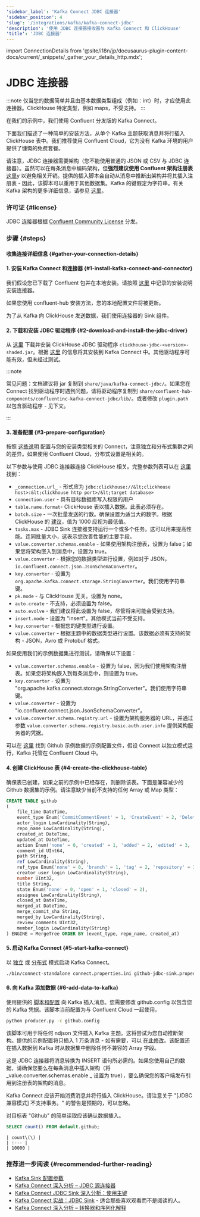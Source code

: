 ```yaml
---
'sidebar_label': 'Kafka Connect JDBC 连接器'
'sidebar_position': 4
'slug': '/integrations/kafka/kafka-connect-jdbc'
'description': '使用 JDBC 连接器接收器与 Kafka Connect 和 ClickHouse'
'title': 'JDBC 连接器'
---
```


import ConnectionDetails from '@site/i18n/jp/docusaurus-plugin-content-docs/current/_snippets/_gather_your_details_http.mdx';


# JDBC 连接器

:::note
仅当您的数据简单并且由基本数据类型组成（例如：int）时，才应使用此连接器。ClickHouse 特定类型，例如 maps，不受支持。
:::

在我们的示例中，我们使用 Confluent 分发版的 Kafka Connect。

下面我们描述了一种简单的安装方法，从单个 Kafka 主题获取消息并将行插入 ClickHouse 表中。我们推荐使用 Confluent Cloud，它为没有 Kafka 环境的用户提供了慷慨的免费套餐。

请注意，JDBC 连接器需要架构（您不能使用普通的 JSON 或 CSV 与 JDBC 连接器）。虽然可以在每条消息中编码架构，但**强烈建议使用 Confluent 架构注册表** [这里](https://www.confluent.io/blog/kafka-connect-deep-dive-converters-serialization-explained/#json-schemas)y 以避免相关开销。提供的插入脚本会自动从消息中推断出架构并将其插入注册表 - 因此，该脚本可以重用于其他数据集。Kafka 的键假定为字符串。有关 Kafka 架构的更多详细信息，请参见 [这里](https://docs.confluent.io/platform/current/schema-registry/index.html)。

### 许可证 {#license}
JDBC 连接器根据 [Confluent Community License](https://www.confluent.io/confluent-community-license) 分发。

### 步骤 {#steps}
#### 收集连接详细信息 {#gather-your-connection-details}
<ConnectionDetails />

#### 1. 安装 Kafka Connect 和连接器 {#1-install-kafka-connect-and-connector}

我们假设您已下载了 Confluent 包并在本地安装。请按照 [这里](https://docs.confluent.io/kafka-connect-jdbc/current/#install-the-jdbc-connector) 中记录的安装说明安装连接器。

如果您使用 confluent-hub 安装方法，您的本地配置文件将被更新。

为了从 Kafka 向 ClickHouse 发送数据，我们使用连接器的 Sink 组件。

#### 2. 下载和安装 JDBC 驱动程序 {#2-download-and-install-the-jdbc-driver}

从 [这里](https://github.com/ClickHouse/clickhouse-java/releases) 下载并安装 ClickHouse JDBC 驱动程序 `clickhouse-jdbc-<version>-shaded.jar`。根据 [这里](https://docs.confluent.io/kafka-connect-jdbc/current/#installing-jdbc-drivers) 的信息将其安装到 Kafka Connect 中。其他驱动程序可能有效，但未经过测试。

:::note

常见问题：文档建议将 jar 复制到 `share/java/kafka-connect-jdbc/`。如果您在 Connect 找到驱动程序时遇到问题，请将驱动程序复制到 `share/confluent-hub-components/confluentinc-kafka-connect-jdbc/lib/`。或者修改 `plugin.path` 以包含驱动程序 - 见下文。

:::

#### 3. 准备配置 {#3-prepare-configuration}

按照 [这些说明](https://docs.confluent.io/cloud/current/cp-component/connect-cloud-config.html#set-up-a-local-connect-worker-with-cp-install) 配置与您的安装类型相关的 Connect，注意独立和分布式集群之间的差异。如果使用 Confluent Cloud，分布式设置是相关的。

以下参数与使用 JDBC 连接器连接 ClickHouse 相关。完整参数列表可以在 [这里](https://docs.confluent.io/kafka-connect-jdbc/current/sink-connector/index.html) 找到：

* `_connection.url_` - 形式应为 `jdbc:clickhouse://&lt;clickhouse host>:&lt;clickhouse http port>/&lt;target database>`
* `connection.user` - 具有目标数据库写入权限的用户
* `table.name.format`- ClickHouse 表以插入数据。此表必须存在。
* `batch.size` - 一次批量发送的行数。确保设置为适当大的数字。根据 ClickHouse 的 [建议](/sql-reference/statements/insert-into#performance-considerations)，值为 1000 应视为最低值。
* `tasks.max` - JDBC Sink 连接器支持运行一个或多个任务。这可以用来提高性能。连同批量大小，这表示您改善性能的主要手段。
* `value.converter.schemas.enable` - 如果使用架构注册表，设置为 false；如果您将架构嵌入到消息中，设置为 true。
* `value.converter` - 根据您的数据类型进行设置，例如对于 JSON，`io.confluent.connect.json.JsonSchemaConverter`。
* `key.converter` - 设置为 `org.apache.kafka.connect.storage.StringConverter`。我们使用字符串键。
* `pk.mode` - 与 ClickHouse 无关。设置为 none。
* `auto.create` - 不支持，必须设置为 false。
* `auto.evolve` - 我们建议将此设置为 false，尽管将来可能会受到支持。
* `insert.mode` - 设置为 "insert"。其他模式当前不受支持。
* `key.converter` - 根据您的键类型进行设置。
* `value.converter` - 根据主题中的数据类型进行设置。该数据必须有支持的架构 - JSON，Avro 或 Protobuf 格式。

如果使用我们的示例数据集进行测试，请确保以下设置：

* `value.converter.schemas.enable` - 设置为 false，因为我们使用架构注册表。如果您将架构嵌入到每条消息中，则设置为 true。
* `key.converter` - 设置为 "org.apache.kafka.connect.storage.StringConverter"。我们使用字符串键。
* `value.converter` - 设置为 "io.confluent.connect.json.JsonSchemaConverter"。
* `value.converter.schema.registry.url` - 设置为架构服务器的 URL，并通过参数 `value.converter.schema.registry.basic.auth.user.info` 提供架构服务器的凭据。

可以在 [这里](https://github.com/ClickHouse/kafka-samples/tree/main/github_events/jdbc_sink) 找到 Github 示例数据的示例配置文件，假设 Connect 以独立模式运行，Kafka 托管在 Confluent Cloud 中。

#### 4. 创建 ClickHouse 表 {#4-create-the-clickhouse-table}

确保表已创建，如果之前的示例中已经存在，则删除该表。下面是兼容减少的 Github 数据集的示例。请注意缺少当前不支持的任何 Array 或 Map 类型：

```sql
CREATE TABLE github
(
    file_time DateTime,
    event_type Enum('CommitCommentEvent' = 1, 'CreateEvent' = 2, 'DeleteEvent' = 3, 'ForkEvent' = 4, 'GollumEvent' = 5, 'IssueCommentEvent' = 6, 'IssuesEvent' = 7, 'MemberEvent' = 8, 'PublicEvent' = 9, 'PullRequestEvent' = 10, 'PullRequestReviewCommentEvent' = 11, 'PushEvent' = 12, 'ReleaseEvent' = 13, 'SponsorshipEvent' = 14, 'WatchEvent' = 15, 'GistEvent' = 16, 'FollowEvent' = 17, 'DownloadEvent' = 18, 'PullRequestReviewEvent' = 19, 'ForkApplyEvent' = 20, 'Event' = 21, 'TeamAddEvent' = 22),
    actor_login LowCardinality(String),
    repo_name LowCardinality(String),
    created_at DateTime,
    updated_at DateTime,
    action Enum('none' = 0, 'created' = 1, 'added' = 2, 'edited' = 3, 'deleted' = 4, 'opened' = 5, 'closed' = 6, 'reopened' = 7, 'assigned' = 8, 'unassigned' = 9, 'labeled' = 10, 'unlabeled' = 11, 'review_requested' = 12, 'review_request_removed' = 13, 'synchronize' = 14, 'started' = 15, 'published' = 16, 'update' = 17, 'create' = 18, 'fork' = 19, 'merged' = 20),
    comment_id UInt64,
    path String,
    ref LowCardinality(String),
    ref_type Enum('none' = 0, 'branch' = 1, 'tag' = 2, 'repository' = 3, 'unknown' = 4),
    creator_user_login LowCardinality(String),
    number UInt32,
    title String,
    state Enum('none' = 0, 'open' = 1, 'closed' = 2),
    assignee LowCardinality(String),
    closed_at DateTime,
    merged_at DateTime,
    merge_commit_sha String,
    merged_by LowCardinality(String),
    review_comments UInt32,
    member_login LowCardinality(String)
) ENGINE = MergeTree ORDER BY (event_type, repo_name, created_at)
```

#### 5. 启动 Kafka Connect {#5-start-kafka-connect}

以 [独立](https://docs.confluent.io/cloud/current/cp-component/connect-cloud-config.html#standalone-cluster) 或 [分布式](https://docs.confluent.io/cloud/current/cp-component/connect-cloud-config.html#distributed-cluster) 模式启动 Kafka Connect。

```bash
./bin/connect-standalone connect.properties.ini github-jdbc-sink.properties.ini
```

#### 6. 向 Kafka 添加数据 {#6-add-data-to-kafka}

使用提供的 [脚本和配置](https://github.com/ClickHouse/kafka-samples/tree/main/producer) 向 Kafka 插入消息。您需要修改 github.config 以包含您的 Kafka 凭据。该脚本当前配置为与 Confluent Cloud 一起使用。

```bash
python producer.py -c github.config
```

该脚本可用于将任何 ndjson 文件插入 Kafka 主题。这将尝试为您自动推断架构。提供的示例配置将只插入 1 万条消息 - 如有需要，可以 [在此修改](https://github.com/ClickHouse/clickhouse-docs/tree/main/docs/integrations/data-ingestion/kafka/code/producer/github.config#L25)。该配置还在插入数据到 Kafka 时从数据集中删除任何不兼容的 Array 字段。

这是 JDBC 连接器将消息转换为 INSERT 语句所必需的。如果您使用自己的数据，请确保您要么在每条消息中插入架构（将 _value.converter.schemas.enable _ 设置为 true），要么确保您的客户端发布引用到注册表的架构的消息。

Kafka Connect 应该开始消费消息并将行插入 ClickHouse。请注意关于 "[JDBC 兼容模式] 不支持事务。" 的警告是预期的，可以忽略。

对目标表 "Github" 的简单读取应该确认数据插入。

```sql
SELECT count() FROM default.github;
```

```response
| count\(\) |
| :--- |
| 10000 |
```

### 推荐进一步阅读 {#recommended-further-reading}

* [Kafka Sink 配置参数](https://docs.confluent.io/kafka-connect-jdbc/current/sink-connector/sink_config_options.html#sink-config-options)
* [Kafka Connect 深入分析 – JDBC 源连接器](https://www.confluent.io/blog/kafka-connect-deep-dive-jdbc-source-connector)
* [Kafka Connect JDBC Sink 深入分析：使用主键](https://rmoff.net/2021/03/12/kafka-connect-jdbc-sink-deep-dive-working-with-primary-keys/)
* [Kafka Connect 实战：JDBC Sink](https://www.youtube.com/watch?v=b-3qN_tlYR4&t=981s) - 适合那些喜欢观看而不是阅读的人。
* [Kafka Connect 深入分析 – 转换器和序列化解释](https://www.confluent.io/blog/kafka-connect-deep-dive-converters-serialization-explained/#json-schemas)
